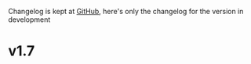 Changelog is kept at [GitHub](https://github.com/Dronehub/minijson/releases),
here's only the changelog for the version in development

# v1.7


